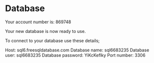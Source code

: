 # Database

Your account number is: 869748

Your new database is now ready to use.

To connect to your database use these details;

Host: sql6.freesqldatabase.com
Database name: sql6683235
Database user: sql6683235
Database password: YiKcKeflky
Port number: 3306
